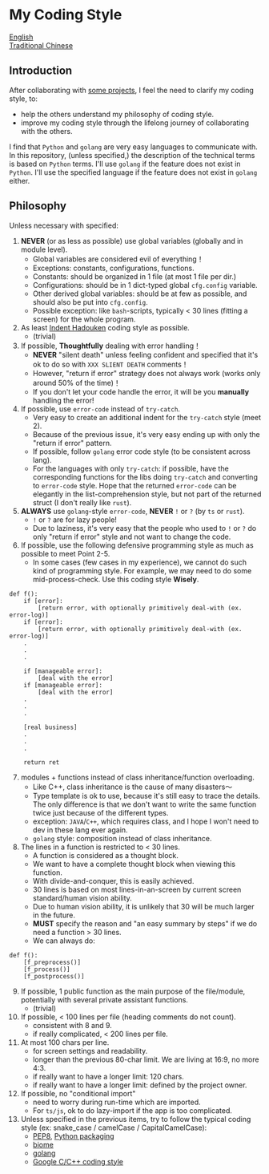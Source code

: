 # My Coding Style

[English](README.en.md) \
[Traditional Chinese](README.zh-hant.md)

## Introduction
After collaborating with [some projects](https://github.com/FNNDSC/ChRIS_ultron_backEnd), I feel the need to clarify my coding style, to:
* help the others understand my philosophy of coding style.
* improve my coding style through the lifelong journey of collaborating with the others.

I find that `Python` and `golang` are very easy languages to communicate with. In this repository, (unless specified,) the description of the technical terms is based on `Python` terms. I'll use `golang` if the feature does not exist in `Python`. I'll use the specified language if the feature does not exist in `golang` either.

## Philosophy
Unless necessary with specified:

1. **NEVER** (or as less as possible) use global variables (globally and in module level).
    * Global variables are considered evil of everything！
    * Exceptions: constants, configurations, functions.
    * Constants: should be organized in 1 file (at most 1 file per dir.)
    * Configurations: should be in 1 dict-typed global `cfg.config` variable.
    * Other derived global variables: should be at few as possible, and should also be put into `cfg.config`.
    * Possible exception: like `bash`-scripts, typically < 30 lines (fitting a screen) for the whole program.
2. As least [Indent Hadouken](https://www.reddit.com/r/ProgrammerHumor/comments/27yykv/indent_hadouken/) coding style as possible.
    * (trivial)
3. If possible, **Thoughtfully** dealing with error handling！
    * **NEVER** "silent death" unless feeling confident and specified that it's ok to do so with `XXX SLIENT DEATH` comments！
    * However, "return if error" strategy does not always work (works only around 50% of the time)！
    * If you don't let your code handle the error, it will be you **manually** handling the error!
4. If possible, use `error-code` instead of `try-catch`.
    * Very easy to create an additional indent for the `try-catch` style (meet 2).
    * Because of the previous issue, it's very easy ending up with only the "return if error" pattern.
    * If possible, follow `golang` error code style (to be consistent across lang).
    * For the languages with only `try-catch`: if possible, have the corresponding functions for the libs doing `try-catch` and converting to `error-code` style. Hope that the returned `error-code` can be elegantly in the list-comprehension style, but not part of the returned struct (I don't really like `rust`).
5. **ALWAYS** use `golang`-style `error-code`, **NEVER** `!` or `?` (by `ts` or `rust`).
    * `!` or `?` are for lazy people!
    * Due to laziness, it's very easy that the people who used to `!` or `?` do only "return if error" style and not want to change the code.
6. If possible, use the following defensive programming style as much as possible to meet Point 2-5.
    * In some cases (few cases in my experience), we cannot do such kind of programming style. For example, we may need to do some mid-process-check. Use this coding style **Wisely**.
```
def f():
    if [error]:
        [return error, with optionally primitively deal-with (ex. error-log)]
    if [error]:
        [return error, with optionally primitively deal-with (ex. error-log)]
    .
    .
    .

    if [manageable error]:
        [deal with the error]
    if [manageable error]:
        [deal with the error]
    .
    .
    .

    [real business]
    .
    .
    .

    return ret
```
7. modules + functions instead of class inheritance/function overloading.
    * Like C++, class inheritance is the cause of many disasters～
    * Type template is ok to use, because it's still easy to trace the details. The only difference is that we don't want to write the same function twice just because of the different types.
    * exception: `JAVA`/`C++`, which requires class, and I hope I won't need to dev in these lang ever again.
    * `golang` style: composition instead of class inheritance.
8. The lines in a function is restricted to < 30 lines.
    * A function is considered as a thought block.
    * We want to have a complete thought block when viewing this function.
    * With divide-and-conquer, this is easily achieved.
    * 30 lines is based on most lines-in-an-screen by current screen standard/human vision ability.
    * Due to human vision ability, it is unlikely that 30 will be much larger in the future.
    * **MUST** specify the reason and "an easy summary by steps" if we do need a function > 30 lines.
    * We can always do:
```
def f():
    [f_preprocess()]
    [f_process()]
    [f_postprocess()]
```
9. If possible, 1 public function as the main purpose of the file/module, potentially with several private assistant functions.
    * (trivial)
10. If possible, < 100 lines per file (heading comments do not count).
    * consistent with 8 and 9.
    * if really complicated, < 200 lines per file.
11. At most 100 chars per line.
    * for screen settings and readability.
    * longer than the previous 80-char limit. We are living at 16:9, no more 4:3.
    * if really want to have a longer limit: 120 chars.
    * if really want to have a longer limit: defined by the project owner.
12. If possible, no "conditional import"
    * need to worry during run-time which are imported.
    * For `ts/js`, ok to do lazy-import if the app is too complicated.
99. Unless specified in the previous items, try to follow the typical coding style (ex: snake_case / camelCase / CapitalCamelCase):
    * [PEP8](https://peps.python.org/pep-0008/), [Python packaging](https://packaging.python.org/en/latest/guides/writing-pyproject-toml/)
    * [biome](https://biomejs.dev/)
    * [golang](https://google.github.io/styleguide/go/guide)
    * [Google C/C++ coding style](https://google.github.io/styleguide/cppguide.html)
